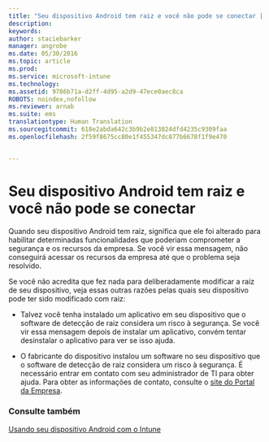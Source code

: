 ```yaml
---
title: "Seu dispositivo Android tem raiz e você não pode se conectar | Microsoft Intune"
description: 
keywords: 
author: staciebarker
manager: angrobe
ms.date: 05/30/2016
ms.topic: article
ms.prod: 
ms.service: microsoft-intune
ms.technology: 
ms.assetid: 9786b71a-d2ff-4d95-a2d9-47ece0aec8ca
ROBOTS: noindex,nofollow
ms.reviewer: arnab
ms.suite: ems
translationtype: Human Translation
ms.sourcegitcommit: 618e2abda642c3b9b2e813824dfd4235c9309faa
ms.openlocfilehash: 2f59f8675cc80e1f455347dc877b6678f1f9e470


---
```



# Seu dispositivo Android tem raiz e você não pode se conectar

Quando seu dispositivo Android tem raiz, significa que ele foi alterado para habilitar determinadas funcionalidades que poderiam comprometer a segurança e os recursos da empresa. Se você vir essa mensagem, não conseguirá acessar os recursos da empresa até que o problema seja resolvido.

Se você não acredita que fez nada para deliberadamente modificar a raiz de seu dispositivo, veja essas outras razões pelas quais seu dispositivo pode ter sido modificado com raiz:

- Talvez você tenha instalado um aplicativo em seu dispositivo que o software de detecção de raiz considera um risco à segurança. Se você vir essa mensagem depois de instalar um aplicativo, convém tentar desinstalar o aplicativo para ver se isso ajuda.

- O fabricante do dispositivo instalou um software no seu dispositivo que o software de detecção de raiz considera um risco à segurança. É necessário entrar em contato com seu administrador de TI para obter ajuda. Para obter as informações de contato, consulte o [site do Portal da Empresa](http://portal.manage.microsoft.com).


### Consulte também
[Usando seu dispositivo Android com o Intune](using-your-android-device-with-intune.md)



<!--HONumber=Jul16_HO4-->



